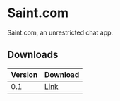 # Saint.com
Saint.com, an unrestricted chat app.

## Downloads
| Version | Download |
|---------|----------|
| 0.1     |[Link](downloads/saintDotCom-v0p1.apk)|
